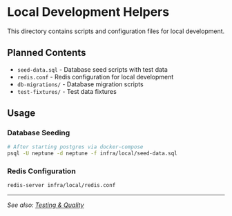 # Local Development Helpers

This directory contains scripts and configuration files for local development.

## Planned Contents

- `seed-data.sql` - Database seed scripts with test data
- `redis.conf` - Redis configuration for local development
- `db-migrations/` - Database migration scripts
- `test-fixtures/` - Test data fixtures

## Usage

### Database Seeding

```bash
# After starting postgres via docker-compose
psql -U neptune -d neptune -f infra/local/seed-data.sql
```

### Redis Configuration

```bash
redis-server infra/local/redis.conf
```

---

_See also: [Testing & Quality](../../docs/140-testing-and-quality.md)_
